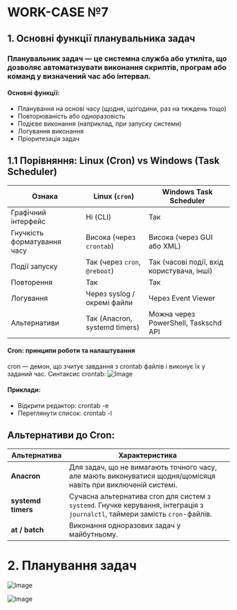 # WORK-CASE №7
## 1. Основні функції планувальника задач
### Планувальник задач — це системна служба або утиліта, що дозволяє автоматизувати виконання скриптів, програм або команд у визначений час або інтервал.
#### Основні функції:
- Планування на основі часу (щодня, щогодини, раз на тиждень тощо)
- Повторюваність або одноразовість
- Подієве виконання (наприклад, при запуску системи)
- Логування виконання
- Пріоритезація задач


## 1.1 Порівняння: Linux (Cron) vs Windows (Task Scheduler)
| Ознака                      | Linux (`cron`)                | Windows Task Scheduler                     |
| --------------------------- | ----------------------------- | ------------------------------------------ |
| Графічний інтерфейс         | Ні (CLI)                      | Так                                        |
| Гнучкість форматування часу | Висока (через `crontab`)      | Висока (через GUI або XML)                 |
| Події запуску               | Так (через `cron`, `@reboot`) | Так (часові події, вхід користувача, інші) |
| Повторення                  | Так                           | Так                                        |
| Логування                   | Через syslog / окремі файли   | Через Event Viewer                         |
| Альтернативи                | Так (Anacron, systemd timers) | Можна через PowerShell, Taskschd API       |


#### Cron: принципи роботи та налаштування

cron — демон, що зчитує завдання з crontab файлів і виконує їх у заданий час.
Синтаксис crontab:
![Image](https://github.com/user-attachments/assets/84f6c6c4-0f0d-42a8-9fe7-10cb6b3dc6f6)

#### Приклади:
- Відкрити редактор: crontab -e
- Переглянути список: crontab -l

## Альтернативи до Cron:
| Альтернатива       | Характеристика                                                                                                                |
| ------------------ | ----------------------------------------------------------------------------------------------------------------------------- |
| **Anacron**        | Для задач, що не вимагають точного часу, але мають виконуватися щодня/щомісяця навіть при виключеній системі.                 |
| **systemd timers** | Сучасна альтернатива cron для систем з `systemd`. Гнучке керування, інтеграція з `journalctl`, таймери замість `cron`-файлів. |
| **at / batch**     | Виконання одноразових задач у майбутньому.                                                                                    |

# 2. Планування задач

![Image](https://github.com/user-attachments/assets/662c24cb-0879-454d-95b5-13dc380a3ca1)

![Image](https://github.com/user-attachments/assets/6e118595-a73a-4818-8bd1-70275f31e8c0)
